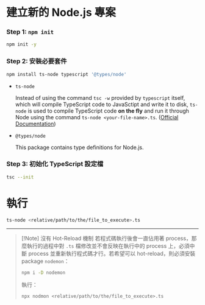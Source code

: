 # 建立新的 Node.js 專案

### Step 1: `npm init`

```bash
npm init -y
```

### Step 2: 安裝必要套件

```bash
npm install ts-node typescript '@types/node'
```

- `ts-node`

    Instead of using the command `tsc -w` provided by `typescript` itself, which will compile TypeScript code to JavaSctipt and write it to disk, `ts-node` is used to compile TypeScript code **on the fly** and run it through Node using the command `ts-node <your-file-name>.ts`. ([Official Documentation](https://www.npmjs.com/package/ts-node))

- `@types/node`

    This package contains type definitions for Node.js.

### Step 3: 初始化 TypeScript 設定檔

```bash
tsc --init
```

# 執行

```sh
ts-node <relative/path/to/the/file_to_execute>.ts
```

---

>[!Note] 沒有 Hot-Reload 機制
>若程式碼執行後會一直佔用著 process，那麼執行的過程中對 `.ts` 檔修改並不會反映在執行中的 process 上，必須中斷 process 並重新執行程式碼才行。若希望可以 hot-reload，則必須安裝 package `nodemon`：
>
>```sh
>npm i -D nodemon
>```
>
>執行：
>
>```sh
>npx nodmon <relative/path/to/the/file_to_execute>.ts
>```
